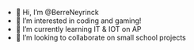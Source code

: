 - 👋 Hi, I’m @BerreNeyrinck
- 👀 I’m interested in coding and gaming!
- 🌱 I’m currently learning IT & IOT on AP
- 💞️ I’m looking to collaborate on small school projects 



<!---
BerreNeyrinck/BerreNeyrinck is a ✨ special ✨ repository because its `README.md` (this file) appears on your GitHub profile.
You can click the Preview link to take a look at your changes.
--->
